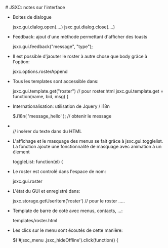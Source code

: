 # JSXC: notes sur l'interface

* Boites de dialogue

    
    jsxc.gui.dialog.open(....)
    jsxc.gui.dialog.close(....)

* Feedback: ajout d'une méthode permettant d'afficher des toasts


    jsxc.gui.feedback("message", "type");

* Il est possible d'jaouter le roster à autre chose que body grâce à l'option:


    jsxc.options.rosterAppend

* Tous les templates sont accessible dans:


    jsxc.gui.template.get("roster") // pour roster.html
    jsxc.gui.template.get = function(name, bid, msg) {


* Internationalisation: utilisation de Jquery / i18n


    $.i18n( 'message_hello' ); // obtenir le message
    <li class="jsxc_settings jsxc_settingsicon" data-i18n="Settings"></li> // insérer du texte dans du HTML

* L'affichage et le masquage des menus se fait grâce à jsxc.gui.togglelist.
La fonction ajoute une fonctionnalité de masquage avec animation à un élement


    toggleList: function(el) {

* Le roster est controlé dans l'espace de nom:


    jsxc.gui.roster


* L'état du GUI et enregistré dans:


    jsxc.storage.getUserItem('roster') // pour le roster
    .....

* Template de barre de coté avec menus, contacts, ...:


    templates/roster.html

* Les clics sur le menu sont écoutés de cette manière:


    $('#jsxc_menu .jsxc_hideOffline').click(function() {